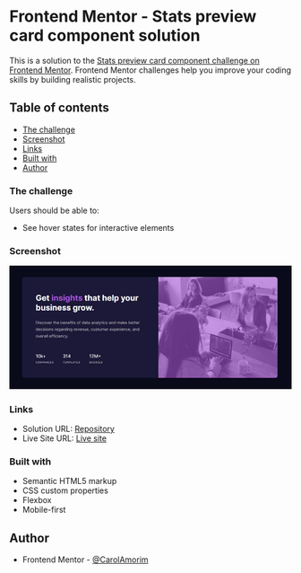 # Frontend Mentor - Stats preview card component solution

This is a solution to the [Stats preview card component challenge on Frontend Mentor](https://www.frontendmentor.io/challenges/stats-preview-card-component-8JqbgoU62). Frontend Mentor challenges help you improve your coding skills by building realistic projects.

## Table of contents

- [The challenge](#the-challenge)
- [Screenshot](#screenshot)
- [Links](#links)
- [Built with](#built-with)
- [Author](#author)

### The challenge

Users should be able to:

- See hover states for interactive elements

### Screenshot

![](./screenshot.jpg)

### Links

- Solution URL: [Repository](https://github.com/CarolAmorim/frontendmentor.stats-preview-card-component)
- Live Site URL: [Live site](https://carolamorim.github.io/frontendmentor.stats-preview-card-component/)

### Built with

- Semantic HTML5 markup
- CSS custom properties
- Flexbox
- Mobile-first

## Author

- Frontend Mentor - [@CarolAmorim](https://www.frontendmentor.io/profile/CarolAmorim)
